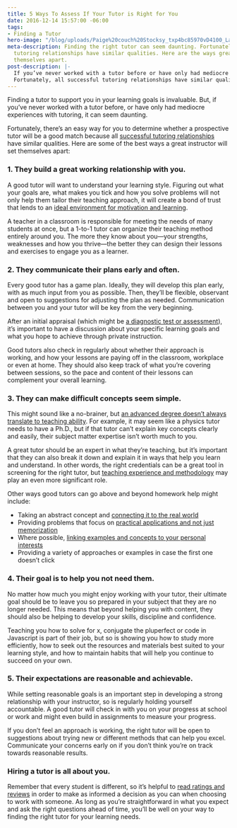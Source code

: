 ```yaml
---
title: 5 Ways To Assess If Your Tutor is Right for You
date: 2016-12-14 15:57:00 -06:00
tags:
- Finding a Tutor
hero-image: "/blog/uploads/Paige%20couch%20Stocksy_txp4bc85970vD4100_Large_1046004%20(1)-b942a7.jpg"
meta-description: Finding the right tutor can seem daunting. Fortunately, all successful
  tutoring relationships have similar qualities. Here are the ways great tutors set
  themselves apart.
post-description: |-
  If you’ve never worked with a tutor before or have only had mediocre tutoring experiences, it can seem daunting to find the right fit.
  Fortunately, all successful tutoring relationships have similar qualities. Here are some ways a great instructor will set themselves apart.
---
```


Finding a tutor to support you in your learning goals is invaluable. But, if you’ve never worked with a tutor before, or have only had mediocre experiences with tutoring, it can seem daunting.

Fortunately, there’s an easy way for you to determine whether a prospective tutor will be a good match because all [successful tutoring relationships](http://www.edutopia.org/blog/what-makes-a-successful-tutor-seth-linden) have similar qualities. Here are some of the best ways a great instructor will set themselves apart:

### 1. They build a great working relationship with you.
A good tutor will want to understand your learning style. Figuring out what your goals are, what makes you tick and how you solve problems will not only help them tailor their teaching approach, it will create a bond of trust that lends to an [ideal environment for motivation and learning](http://www.apa.org/education/k12/relationships.aspx).

A teacher in a classroom is responsible for meeting the needs of many students at once, but a 1-to-1 tutor can organize their teaching method entirely around you. The more they know about you—your strengths, weaknesses and how you thrive—the better they can design their lessons and exercises to engage you as a learner.

### 2. They communicate their plans early and often.
Every good tutor has a game plan. Ideally, they will develop this plan early, with as much input from you as possible. Then, they’ll be flexible, observant and open to suggestions for adjusting the plan as needed. Communication between you and your tutor will be key from the very beginning.

After an initial appraisal (which might be [a diagnostic test or assessment](http://thinkonline.smarttutor.com/diagnostic-formative-summative-assessments-whats-the-difference/)), it’s important to have a discussion about your specific learning goals and what you hope to achieve through private instruction.

Good tutors also check in regularly about whether their approach is working, and how your lessons are paying off in the classroom, workplace or even at home. They should also keep track of what you’re covering between sessions, so the pace and content of their lessons can complement your overall learning.

### 3. They can make difficult concepts seem simple.
This might sound like a no-brainer, but [an advanced degree doesn’t always translate to teaching ability](http://blogs.edweek.org/edweek/walt_gardners_reality_check/2010/12/is_subject_matter_expertise_enough_for_successful_teaching.html). For example, it may seem like a physics tutor needs to have a Ph.D., but if that tutor can’t explain key concepts clearly and easily, their subject matter expertise isn’t worth much to you.

A great tutor should be an expert in what they’re teaching, but it’s important that they can also break it down and explain it in ways that help you learn and understand. In other words, the right credentials can be a great tool in screening for the right tutor, but [teaching experience and methodology](http://www.aft.org/ae/summer2016/mascio) may play an even more significant role.

Other ways good tutors can go above and beyond homework help might include:

* Taking an abstract concept and [connecting it to the real world](http://www.edutopia.org/blog/bringing-authenticity-to-the-classroom-andrew-miller)
* Providing problems that focus on [practical applications and not just memorization](http://neatoday.org/2014/11/25/deeper-learning-moving-students-beyond-memorization-2/)
* Where possible, [linking examples and concepts to your personal interests](http://www.edutopia.org/blog/differentiated-instruction-learner-interest-matters-john-mccarthy)
* Providing a variety of approaches or examples in case the first one doesn’t click

### 4. Their goal is to help you not need them.
No matter how much you might enjoy working with your tutor, their ultimate goal should be to leave you so prepared in your subject that they are no longer needed. This means that beyond helping you with content, they should also be helping to develop your skills, discipline and confidence.

Teaching you how to solve for x, conjugate the pluperfect or code in Javascript is part of their job, but so is showing you how to study more efficiently, how to seek out the resources and materials best suited to your learning style, and how to maintain habits that will help you continue to succeed on your own.  

### 5. Their expectations are reasonable and achievable.
While setting reasonable goals is an important step in developing a strong relationship with your instructor, so is regularly holding yourself accountable. A good tutor will check in with you on your progress at school or work and might even build in assignments to measure your progress.

If you don’t feel an approach is working, the right tutor will be open to suggestions about trying new or different methods that can help you excel. Communicate your concerns early on if you don’t think you’re on track towards reasonable results.

### Hiring a tutor is all about you.
Remember that every student is different, so it’s helpful to [read ratings and reviews](https://www.wyzant.com/reviews/studentreviewsofwyzant) in order to make as informed a decision as you can when choosing to work with someone. As long as you’re straightforward in what you expect and ask the right questions ahead of time, you’ll be well on your way to finding the right tutor for your learning needs.
